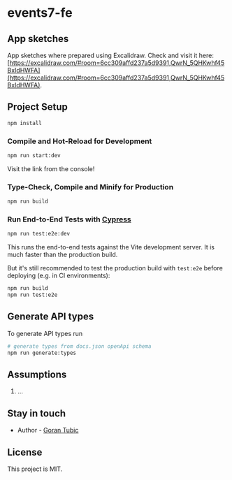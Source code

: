 # events7-fe

## App sketches

App sketches where prepared using Excalidraw. Check and visit it here: [https://excalidraw.com/#room=6cc309affd237a5d9391,QwrN_5QHKwhf45BxIdHWFA](https://excalidraw.com/#room=6cc309affd237a5d9391,QwrN_5QHKwhf45BxIdHWFA).

## Project Setup

```sh
npm install
```

### Compile and Hot-Reload for Development

```sh
npm run start:dev
```

Visit the link from the console!

### Type-Check, Compile and Minify for Production

```sh
npm run build
```

### Run End-to-End Tests with [Cypress](https://www.cypress.io/)

```sh
npm run test:e2e:dev
```

This runs the end-to-end tests against the Vite development server.
It is much faster than the production build.

But it's still recommended to test the production build with `test:e2e` before deploying (e.g. in CI environments):

```sh
npm run build
npm run test:e2e
```

## Generate API types

To generate API types run

```bash
# generate types from docs.json openApi schema
npm run generate:types
```

## Assumptions

1. ...

## Stay in touch

- Author - [Goran Tubic](https://github.com/orangeGoran)

## License

This project is MIT.
